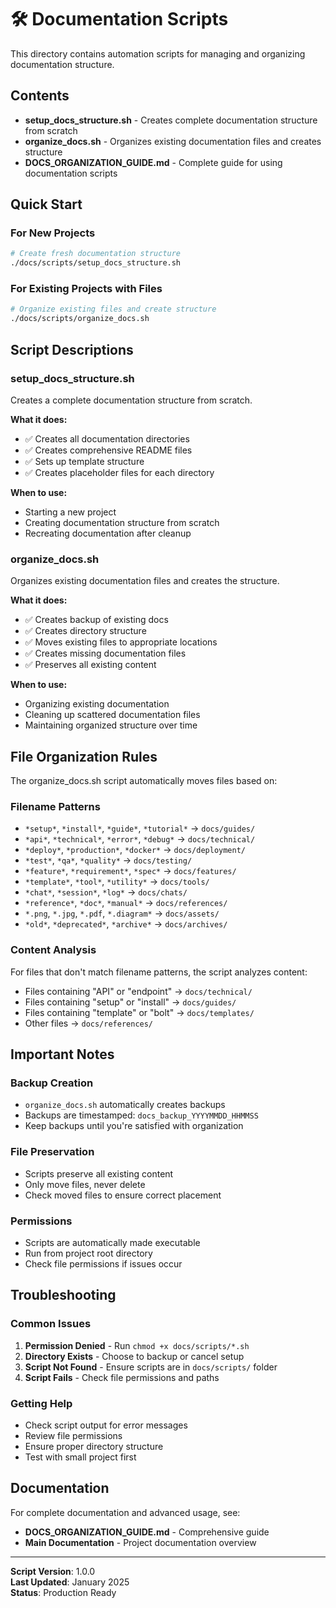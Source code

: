 # 🛠️ Documentation Scripts

This directory contains automation scripts for managing and organizing documentation structure.

## Contents

- **setup_docs_structure.sh** - Creates complete documentation structure from scratch
- **organize_docs.sh** - Organizes existing documentation files and creates structure
- **DOCS_ORGANIZATION_GUIDE.md** - Complete guide for using documentation scripts

## Quick Start

### For New Projects
```bash
# Create fresh documentation structure
./docs/scripts/setup_docs_structure.sh
```

### For Existing Projects with Files
```bash
# Organize existing files and create structure
./docs/scripts/organize_docs.sh
```

## Script Descriptions

### setup_docs_structure.sh
Creates a complete documentation structure from scratch.

**What it does:**
- ✅ Creates all documentation directories
- ✅ Creates comprehensive README files
- ✅ Sets up template structure
- ✅ Creates placeholder files for each directory

**When to use:**
- Starting a new project
- Creating documentation structure from scratch
- Recreating documentation after cleanup

### organize_docs.sh
Organizes existing documentation files and creates the structure.

**What it does:**
- ✅ Creates backup of existing docs
- ✅ Creates directory structure
- ✅ Moves existing files to appropriate locations
- ✅ Creates missing documentation files
- ✅ Preserves all existing content

**When to use:**
- Organizing existing documentation
- Cleaning up scattered documentation files
- Maintaining organized structure over time

## File Organization Rules

The organize_docs.sh script automatically moves files based on:

### Filename Patterns
- `*setup*`, `*install*`, `*guide*`, `*tutorial*` → `docs/guides/`
- `*api*`, `*technical*`, `*error*`, `*debug*` → `docs/technical/`
- `*deploy*`, `*production*`, `*docker*` → `docs/deployment/`
- `*test*`, `*qa*`, `*quality*` → `docs/testing/`
- `*feature*`, `*requirement*`, `*spec*` → `docs/features/`
- `*template*`, `*tool*`, `*utility*` → `docs/tools/`
- `*chat*`, `*session*`, `*log*` → `docs/chats/`
- `*reference*`, `*doc*`, `*manual*` → `docs/references/`
- `*.png`, `*.jpg`, `*.pdf`, `*.diagram*` → `docs/assets/`
- `*old*`, `*deprecated*`, `*archive*` → `docs/archives/`

### Content Analysis
For files that don't match filename patterns, the script analyzes content:
- Files containing "API" or "endpoint" → `docs/technical/`
- Files containing "setup" or "install" → `docs/guides/`
- Files containing "template" or "bolt" → `docs/templates/`
- Other files → `docs/references/`

## Important Notes

### Backup Creation
- `organize_docs.sh` automatically creates backups
- Backups are timestamped: `docs_backup_YYYYMMDD_HHMMSS`
- Keep backups until you're satisfied with organization

### File Preservation
- Scripts preserve all existing content
- Only move files, never delete
- Check moved files to ensure correct placement

### Permissions
- Scripts are automatically made executable
- Run from project root directory
- Check file permissions if issues occur

## Troubleshooting

### Common Issues
1. **Permission Denied** - Run `chmod +x docs/scripts/*.sh`
2. **Directory Exists** - Choose to backup or cancel setup
3. **Script Not Found** - Ensure scripts are in `docs/scripts/` folder
4. **Script Fails** - Check file permissions and paths

### Getting Help
- Check script output for error messages
- Review file permissions
- Ensure proper directory structure
- Test with small project first

## Documentation

For complete documentation and advanced usage, see:
- **DOCS_ORGANIZATION_GUIDE.md** - Comprehensive guide
- **Main Documentation** - Project documentation overview

---

**Script Version**: 1.0.0  
**Last Updated**: January 2025  
**Status**: Production Ready
